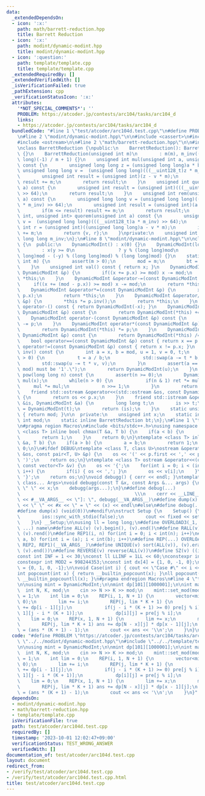 ```yaml
---
data:
  _extendedDependsOn:
  - icon: ':x:'
    path: math/barrett-reduction.hpp
    title: Barrett Reduction
  - icon: ':x:'
    path: modint/dynamic-modint.hpp
    title: modint/dynamic-modint.hpp
  - icon: ':question:'
    path: template/template.cpp
    title: template/template.cpp
  _extendedRequiredBy: []
  _extendedVerifiedWith: []
  _isVerificationFailed: true
  _pathExtension: cpp
  _verificationStatusIcon: ':x:'
  attributes:
    '*NOT_SPECIAL_COMMENTS*': ''
    PROBLEM: https://atcoder.jp/contests/arc104/tasks/arc104_d
    links:
    - https://atcoder.jp/contests/arc104/tasks/arc104_d
  bundledCode: "#line 1 \"test/atcoder/arc104d.test.cpp\"\n#define PROBLEM \"https://atcoder.jp/contests/arc104/tasks/arc104_d\"\
    \n#line 2 \"modint/dynamic-modint.hpp\"\n\n#include <cassert>\n#include <istream>\n\
    #include <ostream>\n\n#line 2 \"math/barrett-reduction.hpp\"\n\n#include <utility>\n\
    \nclass BarrettReduction {\npublic:\n    BarrettReduction(): BarrettReduction(1)\
    \ {}\n    BarrettReduction(unsigned int m)\n        : m(m), m_inv((unsigned long\
    \ long)(-1) / m + 1) {}\n    unsigned int mul(unsigned int a, unsigned int b)\
    \ const {\n        unsigned long long z = (unsigned long long)a * b;\n       \
    \ unsigned long long v =  (unsigned long long)(((__uint128_t)z * m_inv) >> 64);\n\
    \        unsigned int result = (unsigned int)(z - v * m);\n        if(m <= result)\
    \ result += m;\n        return result;\n    }\n    unsigned int quo(unsigned int\
    \ a) const {\n        unsigned int result = (unsigned int)(((__uint128_t)a * m_inv)\
    \ >> 64);\n        return result;\n    }\n    unsigned int rem(unsigned long long\
    \ a) const {\n        unsigned long long v = (unsigned long long)(((__uint128_t)a\
    \ * m_inv) >> 64);\n        unsigned int result = (unsigned int)(a - v * m);\n\
    \        if(m <= result) result += m;\n        return result;\n    }\n    std::pair<unsigned\
    \ int, unsigned int> quorem(unsigned int a) const {\n        unsigned long long\
    \ v =  (unsigned long long)(((__uint128_t)a * m_inv) >> 64);\n        unsigned\
    \ int r = (unsigned int)((unsigned long long)a - v * m);\n        if(m <= r) r\
    \ += m;\n        return {v, r};\n    }\nprivate:\n    unsigned int m;\n    unsigned\
    \ long long m_inv;\n};\n#line 8 \"modint/dynamic-modint.hpp\"\n\nclass DynamicModInt\
    \ {\n  public:\n    DynamicModInt() : x(0) {}\n    DynamicModInt(long long y)\n\
    \        : x(y >= 0\n                ? y % (long long)mod\n                : ((long\
    \ long)mod - (-y) % (long long)mod) % (long long)mod) {}\n    static void set_mod(unsigned\
    \ int m) {\n        assert(m > 0);\n        mod = m;\n        bt = BarrettReduction(m);\n\
    \    }\n    unsigned int val() const { return x; }\n    DynamicModInt &operator+=(const\
    \ DynamicModInt &p) {\n        if((x += p.x) >= mod) x -= mod;\n        return\
    \ *this;\n    }\n    DynamicModInt &operator-=(const DynamicModInt &p) {\n   \
    \     if((x += (mod - p.x)) >= mod) x -= mod;\n        return *this;\n    }\n\
    \    DynamicModInt &operator*=(const DynamicModInt &p) {\n        x = bt.mul(x,\
    \ p.x);\n        return *this;\n    }\n    DynamicModInt &operator/=(const DynamicModInt\
    \ &p) {\n        *this *= p.inv();\n        return *this;\n    }\n    DynamicModInt\
    \ operator-() const { return DynamicModInt(-x); }\n    DynamicModInt operator+(const\
    \ DynamicModInt &p) const {\n        return DynamicModInt(*this) += p;\n    }\n\
    \    DynamicModInt operator-(const DynamicModInt &p) const {\n        return DynamicModInt(*this)\
    \ -= p;\n    }\n    DynamicModInt operator*(const DynamicModInt &p) const {\n\
    \        return DynamicModInt(*this) *= p;\n    }\n    DynamicModInt operator/(const\
    \ DynamicModInt &p) const {\n        return DynamicModInt(*this) /= p;\n    }\n\
    \    bool operator==(const DynamicModInt &p) const { return x == p.x; }\n    bool\
    \ operator!=(const DynamicModInt &p) const { return x != p.x; }\n    DynamicModInt\
    \ inv() const {\n        int a = x, b = mod, u = 1, v = 0, t;\n        while(b\
    \ > 0) {\n            t = a / b;\n            std::swap(a -= t * b, b);\n    \
    \        std::swap(u -= t * v, v);\n        }\n        assert(a == 1 && \"gcd(x,\
    \ mod) must be '1'.\");\n        return DynamicModInt(u);\n    }\n    DynamicModInt\
    \ pow(long long n) const {\n        assert(n >= 0);\n        DynamicModInt ret(1),\
    \ mul(x);\n        while(n > 0) {\n            if(n & 1) ret *= mul;\n       \
    \     mul *= mul;\n            n >>= 1;\n        }\n        return ret;\n    }\n\
    \    friend std::ostream &operator<<(std::ostream &os, const DynamicModInt &p)\
    \ {\n        return os << p.x;\n    }\n    friend std::istream &operator>>(std::istream\
    \ &is, DynamicModInt &a) {\n        long long t;\n        is >> t;\n        a\
    \ = DynamicModInt(t);\n        return (is);\n    }\n    static unsigned int get_mod()\
    \ { return mod; }\n\n  private:\n    unsigned int x;\n    static inline unsigned\
    \ int mod;\n    static inline BarrettReduction bt;\n};\n#line 1 \"template/template.cpp\"\
    \n#pragma region Macros\n#include <bits/stdc++.h>\nusing namespace std;\ntemplate\
    \ <class T> inline bool chmax(T &a, T b) {\n    if(a < b) {\n        a = b;\n\
    \        return 1;\n    }\n    return 0;\n}\ntemplate <class T> inline bool chmin(T\
    \ &a, T b) {\n    if(a > b) {\n        a = b;\n        return 1;\n    }\n    return\
    \ 0;\n}\n#ifdef DEBUG\ntemplate <class T, class U>\nostream &operator<<(ostream\
    \ &os, const pair<T, U> &p) {\n    os << '(' << p.first << ',' << p.second <<\
    \ ')';\n    return os;\n}\ntemplate <class T> ostream &operator<<(ostream &os,\
    \ const vector<T> &v) {\n    os << '{';\n    for(int i = 0; i < (int)v.size();\
    \ i++) {\n        if(i) { os << ','; }\n        os << v[i];\n    }\n    os <<\
    \ '}';\n    return os;\n}\nvoid debugg() { cerr << endl; }\ntemplate <class T,\
    \ class... Args>\nvoid debugg(const T &x, const Args &... args) {\n    cerr <<\
    \ \" \" << x;\n    debugg(args...);\n}\n#define debug(...)                   \
    \                                          \\\n    cerr << __LINE__ << \" [\"\
    \ << #__VA_ARGS__ << \"]: \", debugg(__VA_ARGS__)\n#define dump(x) cerr << __LINE__\
    \ << \" \" << #x << \" = \" << (x) << endl\n#else\n#define debug(...) (void(0))\n\
    #define dump(x) (void(0))\n#endif\n\nstruct Setup {\n    Setup() {\n        cin.tie(0);\n\
    \        ios::sync_with_stdio(false);\n        cout << fixed << setprecision(15);\n\
    \    }\n} __Setup;\n\nusing ll = long long;\n#define OVERLOAD3(_1, _2, _3, name,\
    \ ...) name\n#define ALL(v) (v).begin(), (v).end()\n#define RALL(v) (v).rbegin(),\
    \ (v).rend()\n#define REP1(i, n) for(int i = 0; i < int(n); i++)\n#define REP2(i,\
    \ a, b) for(int i = (a); i < int(b); i++)\n#define REP(...) OVERLOAD3(__VA_ARGS__,\
    \ REP2, REP1)(__VA_ARGS__)\n#define UNIQUE(v) sort(ALL(v)), (v).erase(unique(ALL(v)),\
    \ (v).end())\n#define REVERSE(v) reverse(ALL(v))\n#define SZ(v) ((int)(v).size())\n\
    const int INF = 1 << 30;\nconst ll LLINF = 1LL << 60;\nconstexpr int MOD = 1000000007;\n\
    constexpr int MOD2 = 998244353;\nconst int dx[4] = {1, 0, -1, 0};\nconst int dy[4]\
    \ = {0, 1, 0, -1};\n\nvoid Case(int i) { cout << \"Case #\" << i << \": \"; }\n\
    int popcount(int x) { return __builtin_popcount(x); }\nll popcount(ll x) { return\
    \ __builtin_popcountll(x); }\n#pragma endregion Macros\n#line 4 \"test/atcoder/arc104d.test.cpp\"\
    \n\nusing mint = DynamicModInt;\n\nmint dp[101][1000001];\n\nint main() {\n  \
    \  int N, K, mod;\n    cin >> N >> K >> mod;\n    mint::set_mod(mod);\n    dp[0][0]\
    \ = 1;\n    int lim = 0;\n    REP(i, 1, N + 1) {\n        vector<mint> pre(i,\
    \ 0);\n        lim += i;\n        REP(j, lim * K + 1) {\n            pre[j % i]\
    \ += dp[i - 1][j];\n            if(j - i * (K + 1) >= 0) pre[j % i] -= dp[i -\
    \ 1][j - i * (K + 1)];\n            dp[i][j] = pre[j % i];\n        }\n    }\n\
    \    lim = 0;\n    REP(x, 1, N + 1) {\n        lim += x;\n        mint ans = 0;\n\
    \        REP(j, lim * K + 1) ans += dp[N - x][j] * dp[x - 1][j];\n        ans\
    \ = (ans * (K + 1) - 1);\n        cout << ans << '\\n';\n    }\n}\n"
  code: "#define PROBLEM \"https://atcoder.jp/contests/arc104/tasks/arc104_d\"\n#include\
    \ \"../../modint/dynamic-modint.hpp\"\n#include \"../../template/template.cpp\"\
    \n\nusing mint = DynamicModInt;\n\nmint dp[101][1000001];\n\nint main() {\n  \
    \  int N, K, mod;\n    cin >> N >> K >> mod;\n    mint::set_mod(mod);\n    dp[0][0]\
    \ = 1;\n    int lim = 0;\n    REP(i, 1, N + 1) {\n        vector<mint> pre(i,\
    \ 0);\n        lim += i;\n        REP(j, lim * K + 1) {\n            pre[j % i]\
    \ += dp[i - 1][j];\n            if(j - i * (K + 1) >= 0) pre[j % i] -= dp[i -\
    \ 1][j - i * (K + 1)];\n            dp[i][j] = pre[j % i];\n        }\n    }\n\
    \    lim = 0;\n    REP(x, 1, N + 1) {\n        lim += x;\n        mint ans = 0;\n\
    \        REP(j, lim * K + 1) ans += dp[N - x][j] * dp[x - 1][j];\n        ans\
    \ = (ans * (K + 1) - 1);\n        cout << ans << '\\n';\n    }\n}"
  dependsOn:
  - modint/dynamic-modint.hpp
  - math/barrett-reduction.hpp
  - template/template.cpp
  isVerificationFile: true
  path: test/atcoder/arc104d.test.cpp
  requiredBy: []
  timestamp: '2023-10-01 12:02:47+09:00'
  verificationStatus: TEST_WRONG_ANSWER
  verifiedWith: []
documentation_of: test/atcoder/arc104d.test.cpp
layout: document
redirect_from:
- /verify/test/atcoder/arc104d.test.cpp
- /verify/test/atcoder/arc104d.test.cpp.html
title: test/atcoder/arc104d.test.cpp
---
```

